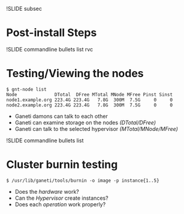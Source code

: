 !SLIDE subsec

# Post-install Steps

!SLIDE commandline bullets list rvc

# Testing/Viewing the nodes

    $ gnt-node list
    Node              DTotal  DFree MTotal MNode MFree Pinst Sinst
    node1.example.org 223.4G 223.4G   7.8G  300M  7.5G     0     0
    node2.example.org 223.4G 223.4G   7.8G  300M  7.5G     0     0

* Ganeti damons can talk to each other
* Ganeti can examine storage on the nodes _(DTotal/DFree)_
* Ganeti can talk to the selected hypervisor _(MTotal/MNode/MFree)_

!SLIDE commandline bullets list

# Cluster burnin testing

    $ /usr/lib/ganeti/tools/burnin -o image -p instance{1..5}

* Does the _hardware_ work?
* Can the _Hypervisor_ create instances?
* Does each _operation_ work properly? 

